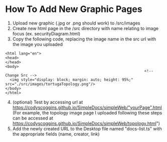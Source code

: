 # How To Add New Graphic Pages
1) Upload new graphic (.jpg or .png should work) to /src/images
2) Create new html page in the /src directory with name relating to image focus (ex. securityDiagram.html)
3) Copy the following code, replacing the image name in the src url with the image you uploaded

```
<html lang="en">
<head>
</head>
<body>
                                                              <!-- Change Src -->
  <img style="display: block; margin: auto; height: 95%;" src="./src/images/tortugaTopology.png"/>
</body>
</html>
```
4)  (optional) Test by accessing url at https://codyscoggins.github.io/SimpleDocs/simpleWeb/"yourPage".html
(For example, the topology image page I uploaded following these steps can be accessed at https://codyscoggins.github.io/SimpleDocs/simpleWeb/topology.html")
5) Add the newly created URL to the Desktop file named "docs-list.ts" with the appropriate fields (name, creator, link)
